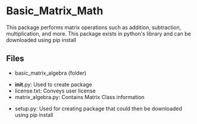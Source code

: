 # Basic_Matrix_Math
This package performs matrix operations such as addition, subtraction, multiplication, and more. This package exists in python's library
and can be downloaded using pip install

## Files
* basic_matrix_algebra (folder)
- __init__.py: Used to create package
- license.txt: Conveys user license
- matrix_algebra.py: Contains Matrix Class information

* setup.py: Used for creating package that could then be downloaded using pip install
